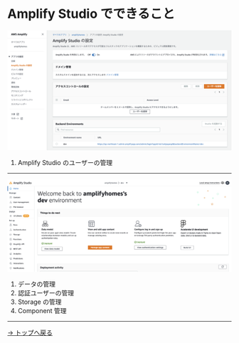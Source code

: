 # Amplify Studio でできること

![auth](./img/ops01.png)

1. Amplify Studio のユーザーの管理

---

![auth](./img/ops02.png)

1. データの管理
1. 認証ユーザーの管理
1. Storage の管理
1. Component 管理

---

[-> トップへ戻る](./README.md "top")

